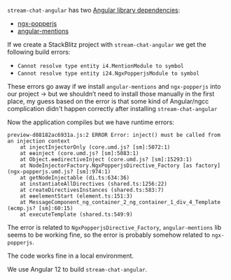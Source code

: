 `stream-chat-angular` has two [Angular library dependencies](https://github.com/GetStream/stream-chat-angular/blob/master/projects/stream-chat-angular/package.json#L17):

- [ngx-popperjs](https://www.npmjs.com/package/ngx-popperjs)
- [angular-mentions](https://www.npmjs.com/package/angular-mentions)

If we create a StackBlitz project with `stream-chat-angular` we get the following build errors:

- `Cannot resolve type entity i4.MentionModule to symbol`
- `Cannot resolve type entity i24.NgxPopperjsModule to symbol`

These errors go away if we install `angular-mentions` and `ngx-popperjs` into our project -> but we shouldn’t need to install those manually in the first place, my guess based on the error is that some kind of Angular/ngcc complication didn't happen correctly after installing `stream-chat-angular`

Now the application compiles but we have runtime errors:

```
preview-d88182ac6931a.js:2 ERROR Error: inject() must be called from an injection context
    at injectInjectorOnly (core.umd.js? [sm]:5072:1)
    at ɵɵinject (core.umd.js? [sm]:5083:1)
    at Object.ɵɵdirectiveInject (core.umd.js? [sm]:15293:1)
    at NodeInjectorFactory.NgxPopperjsDirective_Factory [as factory] (ngx-popperjs.umd.js? [sm]:974:1)
    at getNodeInjectable (di.ts:634:36)
    at instantiateAllDirectives (shared.ts:1256:22)
    at createDirectivesInstances (shared.ts:583:7)
    at ɵɵelementStart (element.ts:151:3)
    at MessageComponent_ng_container_2_ng_container_1_div_4_Template (ɵcmp.js? [sm]:60:15)
    at executeTemplate (shared.ts:549:9)
```

The error is related to `NgxPopperjsDirective_Factory`, `angular-mentions` lib seems to be working fine, so the error is probably somehow related to `ngx-popperjs`.

The code works fine in a local environment.

We use Angular 12 to build `stream-chat-angular`.

